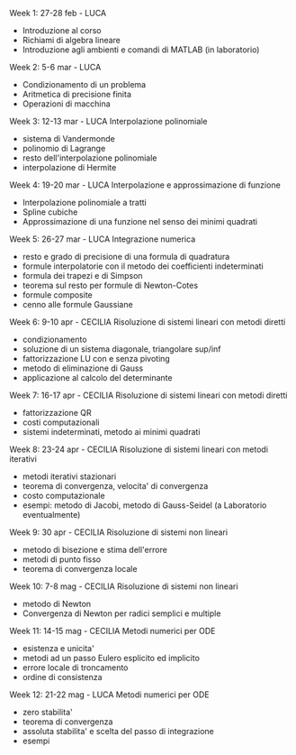 Week 1: 27-28 feb - LUCA

- Introduzione al corso
- Richiami di algebra lineare
- Introduzione agli ambienti e comandi di MATLAB (in laboratorio)

Week 2: 5-6 mar - LUCA

- Condizionamento di un problema
- Aritmetica di precisione finita
- Operazioni di macchina

Week 3: 12-13 mar - LUCA
Interpolazione polinomiale

- sistema di Vandermonde
- polinomio di Lagrange
- resto dell'interpolazione polinomiale
- interpolazione di Hermite

Week 4: 19-20 mar - LUCA
Interpolazione e approssimazione di funzione

- Interpolazione polinomiale a tratti
- Spline cubiche
- Approssimazione di una funzione nel senso dei minimi quadrati

Week 5: 26-27 mar - LUCA
Integrazione numerica

- resto e grado di precisione di una formula di quadratura
- formule interpolatorie con il metodo dei coefficienti indeterminati
- formula dei trapezi e di Simpson
- teorema sul resto per formule di Newton-Cotes
- formule composite
- cenno alle formule Gaussiane

Week 6: 9-10 apr - CECILIA
Risoluzione di sistemi lineari con metodi diretti

- condizionamento
- soluzione di un sistema diagonale, triangolare sup/inf
- fattorizzazione LU con e senza pivoting
- metodo di eliminazione di Gauss
- applicazione al calcolo del determinante

Week 7: 16-17 apr - CECILIA
Risoluzione di sistemi lineari con metodi diretti

- fattorizzazione QR
- costi computazionali
- sistemi indeterminati, metodo ai minimi quadrati

Week 8: 23-24 apr - CECILIA
Risoluzione di sistemi lineari con metodi iterativi

- metodi iterativi stazionari
- teorema di convergenza, velocita' di convergenza
- costo computazionale
- esempi: metodo di Jacobi, metodo di Gauss-Seidel (a Laboratorio eventualmente)

Week 9: 30 apr - CECILIA
Risoluzione di sistemi non lineari

- metodo di bisezione e stima dell'errore
- metodi di punto fisso
- teorema di convergenza locale

Week 10: 7-8 mag - CECILIA
Risoluzione di sistemi non lineari

- metodo di Newton
- Convergenza di Newton per radici semplici e multiple

Week 11: 14-15 mag - CECILIA
Metodi numerici per ODE

- esistenza e unicita'
- metodi ad un passo Eulero esplicito ed implicito
- errore locale di troncamento
- ordine di consistenza

Week 12: 21-22 mag - LUCA
Metodi numerici per ODE

- zero stabilita'
- teorema di convergenza
- assoluta stabilita' e scelta del passo di integrazione
- esempi
